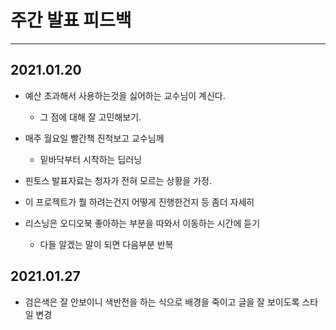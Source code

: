 # 주간 발표 피드백
----------------

## 2021.01.20

* 예산 초과해서 사용하는것을 싫어하는 교수님이 계신다.
    * 그 점에 대해 잘 고민해보기.

* 매주 월요일 빨간책 진척보고 교수님께
    * 밑바닥부터 시작하는 딥러닝

* 핀토스 발표자료는 청자가 전혀 모르는 상황을 가정.
* 이 프로젝트가 뭘 하려는건지 어떻게 진행한건지 등 좀더 자세히

* 리스닝은 오디오북 좋아하는 부분을 따와서 이동하는 시간에 듣기
    * 다들 알겠는 말이 되면 다음부분 반복

## 2021.01.27

* 검은색은 잘 안보이니 색반전을 하는 식으로 배경을 죽이고 글을 잘 보이도록 스타일 변경

